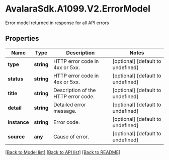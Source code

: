 # AvalaraSdk.A1099.V2.ErrorModel
Error model returned in response for all API errors

## Properties

Name | Type | Description | Notes
------------ | ------------- | ------------- | -------------
**type** | **string** | HTTP error code in 4xx or 5xx. | [optional] [default to undefined]
**status** | **string** | HTTP error code in 4xx or 5xx. | [optional] [default to undefined]
**title** | **string** | Description of the HTTP error code. | [optional] [default to undefined]
**detail** | **string** | Detailed error message. | [optional] [default to undefined]
**instance** | **string** | Error code. | [optional] [default to undefined]
**source** | **any** | Cause of error. | [optional] [default to undefined]

[[Back to Model list]](../../../README.md#documentation-for-models) [[Back to API list]](../../../README.md#documentation-for-api-endpoints) [[Back to README]](../../../README.md)


